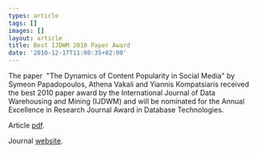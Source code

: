```yaml
---
types: article
tags: []
images: []
layout: article
title: Best IJDWM 2010 Paper Award
date: '2010-12-17T11:00:35+02:00'
---
```

<p>The paper&nbsp; &quot;The Dynamics of Content Popularity in Social Media&quot; by Symeon Papadopoulos, Athena Vakali and Yiannis Kompatsiaris received the best 2010 paper award by the International Journal of Data Warehousing and Mining (IJDWM) and will be nominated for the Annual Excellence in Research Journal Award in Database Technologies.&nbsp;</p><p>Article <a href="http://mklab.iti.gr/mklab_people/papadop/pubs/papadopoulos2008_DynamicsOfContentPopularityInSocialMedia_copyrighted.pdf">pdf</a>.</p><p>Journal <a href="http://www.igi-global.com/Bookstore/Article.aspx?TitleId=38952">website</a>.</p>
